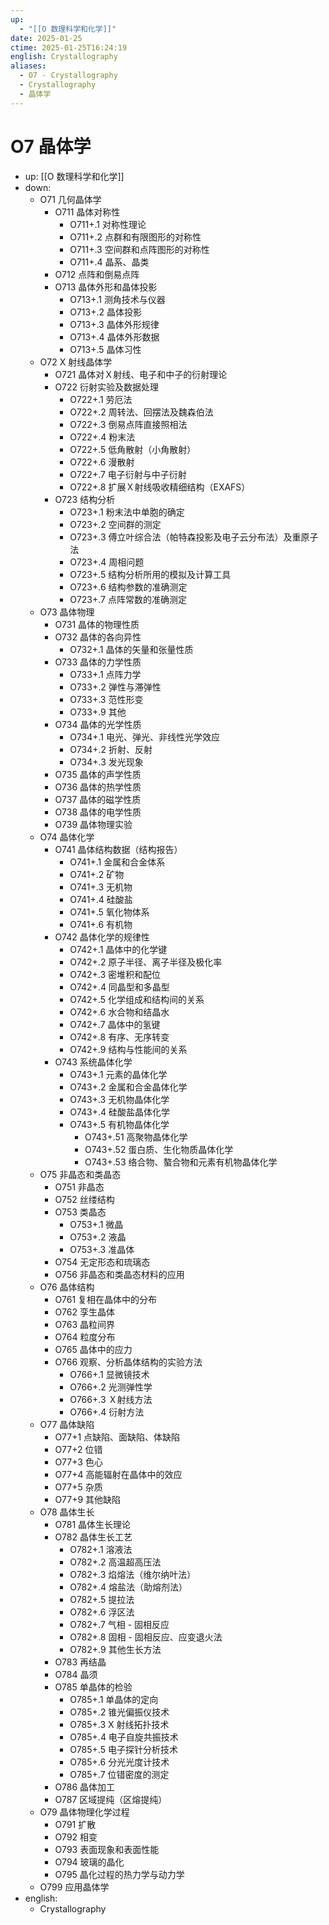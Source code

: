 ```yaml
---
up:
  - "[[O 数理科学和化学]]"
date: 2025-01-25
ctime: 2025-01-25T16:24:19
english: Crystallography
aliases:
  - O7 - Crystallography
  - Crystallography
  - 晶体学
---
```


# O7 晶体学

- up: [[O 数理科学和化学]]
- down:
	- O71 几何晶体学
		- O711 晶体对称性
			- O711+.1 对称性理论
			- O711+.2 点群和有限图形的对称性
			- O711+.3 空间群和点阵图形的对称性
			- O711+.4 晶系、晶类
		- O712 点阵和倒易点阵
		- O713 晶体外形和晶体投影
			- O713+.1 测角技术与仪器
			- O713+.2 晶体投影
			- O713+.3 晶体外形规律
			- O713+.4 晶体外形数据
			- O713+.5 晶体习性
	- O72 X 射线晶体学
		- O721 晶体对Ｘ射线、电子和中子的衍射理论
		- O722 衍射实验及数据处理
			- O722+.1 劳厄法
			- O722+.2 周转法、回摆法及魏森伯法
			- O722+.3 倒易点阵直接照相法
			- O722+.4 粉末法
			- O722+.5 低角散射（小角散射）
			- O722+.6 漫散射
			- O722+.7 电子衍射与中子衍射
			- O722+.8 扩展Ｘ射线吸收精细结构（EXAFS）
		- O723 结构分析
			- O723+.1 粉末法中单胞的确定
			- O723+.2 空间群的测定
			- O723+.3 傅立叶综合法（帕特森投影及电子云分布法）及重原子法
			- O723+.4 周相问题
			- O723+.5 结构分析所用的模拟及计算工具
			- O723+.6 结构参数的准确测定
			- O723+.7 点阵常数的准确测定
	- O73 晶体物理
		- O731 晶体的物理性质
		- O732 晶体的各向异性
			- O732+.1 晶体的矢量和张量性质
		- O733 晶体的力学性质
			- O733+.1 点阵力学
			- O733+.2 弹性与滞弹性
			- O733+.3 范性形变
			- O733+.9 其他
		- O734 晶体的光学性质
			- O734+.1 电光、弹光、非线性光学效应
			- O734+.2 折射、反射
			- O734+.3 发光现象
		- O735 晶体的声学性质
		- O736 晶体的热学性质
		- O737 晶体的磁学性质
		- O738 晶体的电学性质
		- O739 晶体物理实验
	- O74 晶体化学
		- O741 晶体结构数据（结构报告）
			- O741+.1 金属和合金体系
			- O741+.2 矿物
			- O741+.3 无机物
			- O741+.4 硅酸盐
			- O741+.5 氧化物体系
			- O741+.6 有机物
		- O742 晶体化学的规律性
			- O742+.1 晶体中的化学键
			- O742+.2 原子半径、离子半径及极化率
			- O742+.3 密堆积和配位
			- O742+.4 同晶型和多晶型
			- O742+.5 化学组成和结构间的关系
			- O742+.6 水合物和结晶水
			- O742+.7 晶体中的氢键
			- O742+.8 有序、无序转变
			- O742+.9 结构与性能间的关系
		- O743 系统晶体化学
			- O743+.1 元素的晶体化学
			- O743+.2 金属和合金晶体化学
			- O743+.3 无机物晶体化学
			- O743+.4 硅酸盐晶体化学
			- O743+.5 有机物晶体化学
				- O743+.51 高聚物晶体化学
				- O743+.52 蛋白质、生化物质晶体化学
				- O743+.53 络合物、螯合物和元素有机物晶体化学
	- O75 非晶态和类晶态
		- O751 非晶态
		- O752 丝缕结构
		- O753 类晶态
			- O753+.1 微晶
			- O753+.2 液晶
			- O753+.3 准晶体
		- O754 无定形态和琉璃态
		- O756 非晶态和类晶态材料的应用
	- O76 晶体结构
		- O761 复相在晶体中的分布
		- O762 孪生晶体
		- O763 晶粒间界
		- O764 粒度分布
		- O765 晶体中的应力
		- O766 观察、分析晶体结构的实验方法
			- O766+.1 显微镜技术
			- O766+.2 光测弹性学
			- O766+.3 Ｘ射线方法
			- O766+.4 衍射方法
	- O77 晶体缺陷
		- O77+1 点缺陷、面缺陷、体缺陷
		- O77+2 位错
		- O77+3 色心
		- O77+4 高能辐射在晶体中的效应
		- O77+5 杂质
		- O77+9 其他缺陷
	- O78 晶体生长
		- O781 晶体生长理论
		- O782 晶体生长工艺
			- O782+.1 溶液法
			- O782+.2 高温超高压法
			- O782+.3 焰熔法（维尔纳叶法）
			- O782+.4 熔盐法（助熔剂法）
			- O782+.5 提拉法
			- O782+.6 浮区法
			- O782+.7 气相 - 固相反应
			- O782+.8 固相 - 固相反应、应变退火法
			- O782+.9 其他生长方法
		- O783 再结晶
		- O784 晶须
		- O785 单晶体的检验
			- O785+.1 单晶体的定向
			- O785+.2 锥光偏振仪技术
			- O785+.3 X 射线拓扑技术
			- O785+.4 电子自旋共振技术
			- O785+.5 电子探针分析技术
			- O785+.6 分光光度计技术
			- O785+.7 位错密度的测定
		- O786 晶体加工
		- O787 区域提纯（区熔提纯）
	- O79 晶体物理化学过程
		- O791 扩散
		- O792 相变
		- O793 表面现象和表面性能
		- O794 玻璃的晶化
		- O795 晶化过程的热力学与动力学
	- O799 应用晶体学
- english:
	- Crystallography
